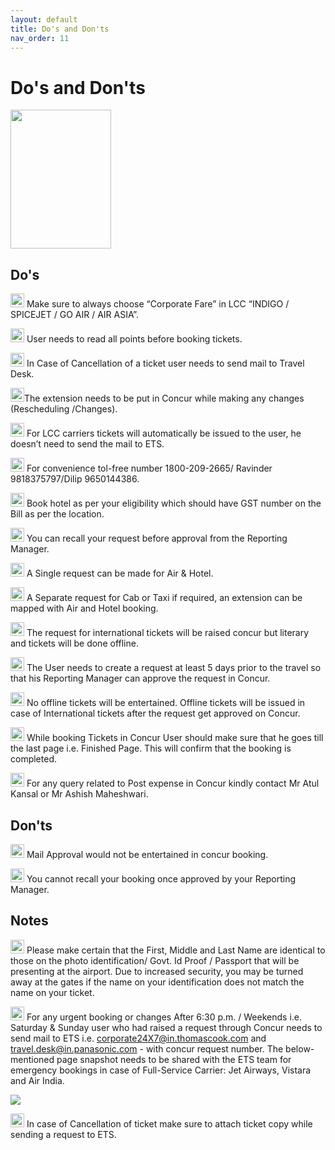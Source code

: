 ```yaml
---
layout: default
title: Do's and Don'ts
nav_order: 11
---
```

# Do's and Don'ts
<img class="zoom" src="{{ site.url }}{{ site.baseurl }}\assets\images\Do.jpg" height="222" width="161"> 

## Do's

<img class="zoom" src="{{ site.url }}{{ site.baseurl }}\assets\images\bulb.png"  height="22" width="22"> Make sure to always choose “Corporate Fare” in LCC “INDIGO / SPICEJET / GO AIR / AIR ASIA”.

<img class="zoom" src="{{ site.url }}{{ site.baseurl }}\assets\images\bulb.png"  height="22" width="22"> User needs to read all points before booking tickets.

<img class="zoom" src="{{ site.url }}{{ site.baseurl }}\assets\images\bulb.png"  height="22" width="22"> In Case of Cancellation of a ticket user needs to send mail to Travel Desk.

<img class="zoom" src="{{ site.url }}{{ site.baseurl }}\assets\images\bulb.png"  height="22" width="22">The extension needs to be put in Concur while making any changes (Rescheduling  /Changes).

<img class="zoom" src="{{ site.url }}{{ site.baseurl }}\assets\images\bulb.png"  height="22" width="22"> For LCC carriers tickets will automatically be issued to the user, he doesn’t need to send the mail to ETS. 

<img class="zoom" src="{{ site.url }}{{ site.baseurl }}\assets\images\bulb.png"  height="22" width="22"> For convenience tol-free number 1800-209-2665/ Ravinder 9818375797/Dilip 9650144386.

<img class="zoom" src="{{ site.url }}{{ site.baseurl }}\assets\images\bulb.png"  height="22" width="22"> Book hotel as per your eligibility which should have GST number on the Bill as per the location.

<img class="zoom" src="{{ site.url }}{{ site.baseurl }}\assets\images\bulb.png"  height="22" width="22"> You can recall your request before approval from the Reporting Manager.

<img class="zoom" src="{{ site.url }}{{ site.baseurl }}\assets\images\bulb.png"  height="22" width="22"> A Single request can be made for Air & Hotel.

<img class="zoom" src="{{ site.url }}{{ site.baseurl }}\assets\images\bulb.png"  height="22" width="22"> A Separate request for Cab or Taxi if required, an extension can be mapped with Air and Hotel booking.

<img class="zoom" src="{{ site.url }}{{ site.baseurl }}\assets\images\bulb.png"  height="22" width="22"> The request for international tickets will be raised concur but literary and tickets will be done offline.

<img class="zoom" src="{{ site.url }}{{ site.baseurl }}\assets\images\bulb.png"  height="22" width="22"> The User needs to create a request at least 5 days prior to the travel so that his Reporting Manager can approve the request in Concur.

<img class="zoom" src="{{ site.url }}{{ site.baseurl }}\assets\images\bulb.png"  height="22" width="22"> No offline tickets will be entertained. Offline tickets will be issued in case of International tickets after the request get approved on Concur.

<img class="zoom" src="{{ site.url }}{{ site.baseurl }}\assets\images\bulb.png"  height="22" width="22"> While booking Tickets in Concur User should make sure that he goes till the last page i.e. Finished Page. This will confirm that the booking is completed. 

<img class="zoom" src="{{ site.url }}{{ site.baseurl }}\assets\images\bulb.png"  height="22" width="22"> For any query related to Post expense in Concur kindly contact Mr Atul Kansal or Mr Ashish Maheshwari.


## Don'ts

<img class="zoom" src="{{ site.url }}{{ site.baseurl }}\assets\images\warn.png"  height="22" width="22"> Mail Approval would not be entertained in concur booking.

<img class="zoom" src="{{ site.url }}{{ site.baseurl }}\assets\images\warn.png"  height="22" width="22"> You cannot recall your booking once approved by your Reporting Manager.

## Notes

<img class="zoom" src="{{ site.url }}{{ site.baseurl }}\assets\images\warn.png"  height="22" width="22"> Please make certain that the First, Middle and Last Name are identical to those on the photo identification/ Govt. Id Proof / Passport that will be presenting at the airport. Due to increased security, you may be turned away at the gates if the name on your identification does not match the name on your ticket.

<img class="zoom" src="{{ site.url }}{{ site.baseurl }}\assets\images\warn.png"  height="22" width="22"> For any urgent booking or changes After 6:30 p.m. / Weekends i.e. Saturday & Sunday user who had raised a request through Concur needs to send mail to ETS i.e. corporate24X7@in.thomascook.com and travel.desk@in.panasonic.com - with concur request number. The below-mentioned page snapshot needs to be shared with the ETS team for emergency bookings in case of Full-Service Carrier: Jet Airways, Vistara and Air India.

<img class="zoom" src="{{ site.url }}{{ site.baseurl }}\assets\images\im9.png">

<img class="zoom" src="{{ site.url }}{{ site.baseurl }}\assets\images\warn.png"  height="22" width="22">  In case of Cancellation of ticket make sure to attach ticket copy while sending a request to ETS.